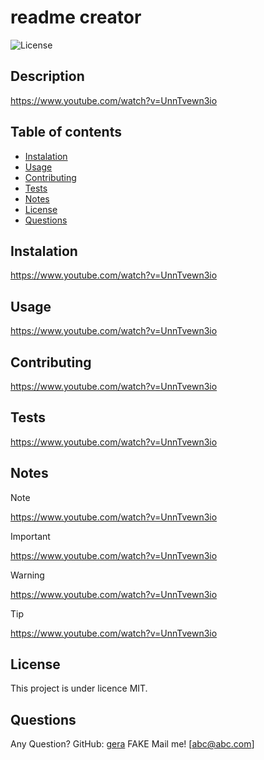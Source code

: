 
# readme creator

![License](https://badgen.net/badge/license/MIT/blue)

## Description
https://www.youtube.com/watch?v=UnnTvewn3io

## Table of contents
- [Instalation](#instalation)
- [Usage](#usage)
- [Contributing](#contributing)
- [Tests](#tests)
- [Notes](#notes)
- [License](#licence)
- [Questions](#Questions)

## Instalation
https://www.youtube.com/watch?v=UnnTvewn3io

## Usage
https://www.youtube.com/watch?v=UnnTvewn3io

## Contributing
https://www.youtube.com/watch?v=UnnTvewn3io

## Tests
https://www.youtube.com/watch?v=UnnTvewn3io

## Notes

> [!NOTE]
> https://www.youtube.com/watch?v=UnnTvewn3io

> [!IMPORTANT]
> https://www.youtube.com/watch?v=UnnTvewn3io

> [!WARNING]
> https://www.youtube.com/watch?v=UnnTvewn3io

> [!TIP]
> https://www.youtube.com/watch?v=UnnTvewn3io

## License

This project is under licence MIT.

## Questions

Any Question? GitHub: [gera](https://github.com/gera)
FAKE Mail me! [abc@abc.com]
  